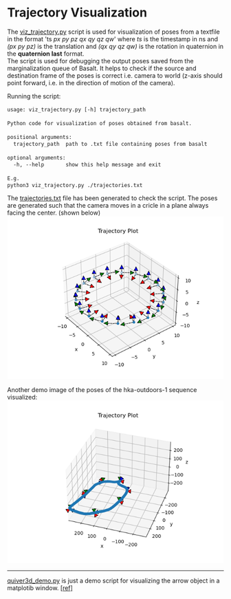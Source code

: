 # Trajectory Visualization  
The [viz_trajectory.py](viz_trajectory.py) script is used for visualization of poses from a textfile in the format 'ts _px py pz qx qy qz qw_' where _ts_ is the timestamp in ns and _(px py pz)_ is the translation and _(qx qy qz qw)_ is the rotation in quaternion in the **quaternion last** format.    
The script is used for debugging the output poses saved from the marginalization queue of Basalt. It helps to check if the source and destination frame of the poses is correct i.e. camera to world (z-axis should point forward, i.e. in the direction of motion of the camera).  
  
Running the script:
```
usage: viz_trajectory.py [-h] trajectory_path

Python code for visualization of poses obtained from basalt.

positional arguments:
  trajectory_path  path to .txt file containing poses from basalt

optional arguments:
  -h, --help       show this help message and exit

E.g.
python3 viz_trajectory.py ./trajectories.txt
```  

The [trajectories.txt](trajectories.txt) file has been generated to check the script. The poses are generated such that the camera moves in a cricle in a plane always facing the center. (shown below)
![demo](demo.png)  

Another demo image of the poses of the hka-outdoors-1 sequence visualized:
![demo2](demo2.png)  

---

[quiver3d_demo.py](quiver3d_demo.py) is just a demo script for visualizing the arrow object in a matplotib window. [[ref]](https://gist.github.com/WetHat/1d6cd0f7309535311a539b42cccca89c)